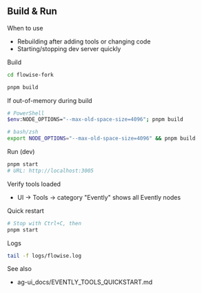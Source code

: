 ## Build & Run

When to use
- Rebuilding after adding tools or changing code
- Starting/stopping dev server quickly

Build
```bash
cd flowise-fork

pnpm build
```

If out-of-memory during build
```bash
# PowerShell
$env:NODE_OPTIONS="--max-old-space-size=4096"; pnpm build

# bash/zsh
export NODE_OPTIONS="--max-old-space-size=4096" && pnpm build
```

Run (dev)
```bash
pnpm start
# URL: http://localhost:3005
```

Verify tools loaded
- UI → Tools → category "Evently" shows all Evently nodes

Quick restart
```bash
# Stop with Ctrl+C, then
pnpm start
```

Logs
```bash
tail -f logs/flowise.log
```

See also
- ag-ui_docs/EVENTLY_TOOLS_QUICKSTART.md

